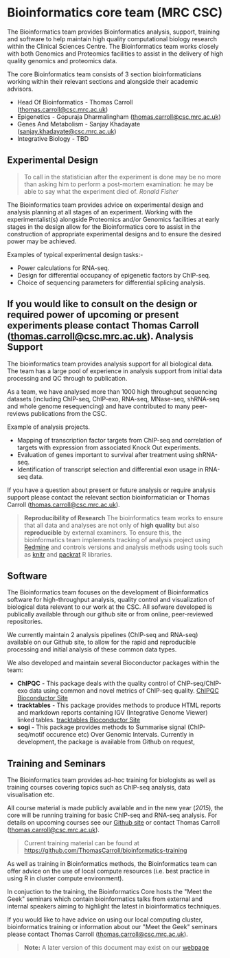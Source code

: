 

Bioinformatics core team (MRC CSC)
=======================

The Bioinformatics team provides Bioinformatics analysis, support, training and software to help maintain high quality computational biology research within the Clinical Sciences Centre. The Bioinformatics team works closely with both Genomics and Proteomics facilities to assist in the delivery of high quality genomics and proteomics data.

The core Bioinformatics team consists of 3 section bioinformaticians working within their relevant sections and alongside their academic advisors.

*   Head Of Bioinformatics - Thomas Carroll (thomas.carroll@csc.mrc.ac.uk)
*   Epigenetics - Gopuraja Dharmalingham (thomas.carroll@csc.mrc.ac.uk)
*   Genes And Metabolism - Sanjay Khadayate (sanjay.khadayate@csc.mrc.ac.uk)
*   Integrative Biology - TBD 


Experimental Design
-------------
>To call in the statistician after the experiment is done may be no more than asking him to perform a post-mortem examination: he may be able to say what the experiment died of.
*Ronald Fisher*

The Bioinformatics team provides advice on experimental design and analysis planning at all stages of an experiment. 
Working with the experimentalist(s) alongside Proteomics and/or Genomics facilities at early stages in the design allow for the Bioinformatics core to assist in the construction of appropriate experimental designs and to ensure the desired power may be achieved. 

Examples of typical experimental design tasks:-

*  Power calculations for RNA-seq.
*  Design for differential occupancy of epigenetic factors by ChIP-seq.
*  Choice of sequencing parameters for differential splicing analysis.

If you would like to consult on the design or required power of upcoming or present experiments please contact Thomas Carroll (thomas.carroll@csc.mrc.ac.uk).
Analysis Support
-------------
The bioinformatics team provides analysis support for all biological data. The team has a large pool of experience in analysis support from initial data processing and QC through to publication. 

As a team, we have analysed more than 1000 high throughput sequencing datasets (including ChIP-seq, ChIP-exo,  RNA-seq, MNase-seq, shRNA-seq and whole genome resequencing) and have contributed to many peer-reviews publications from the CSC.

Example of analysis projects.

*	Mapping of transcription factor targets from ChIP-seq and correlation of targets with expression from associated Knock Out experiments.
*	Evaluation of genes important to survival after treatment using shRNA-seq.
*	Identification of transcript selection and differential exon usage in RNA-seq data.

If you have a question about present or future analysis or require analysis support please contact the relevant section bioinformatician or Thomas Carroll (thomas.carroll@csc.mrc.ac.uk).

> **Reproducibility of Research**
 The bioinformatics team works to ensure that all data and analyses are not only of **high quality** but also **reproducible** by external examiners.
 To ensure this, the bioinformatics team implements tracking of analysis project using [Redmine](http://www.redmine.org/) and controls versions and analysis methods using tools such as [knitr](http://yihui.name/knitr/) and [packrat](http://rstudio.github.io/packrat/) R libraries.



Software
-------------
The Bioinformatics team focuses on the development of Bioinformatics software for high-throughput analysis, quality control and visualization of biological data relevant to our work at the CSC. All sofware developed is publically available through our github site or from online, peer-reviewed repositories.

We currently maintain 2 analysis pipelines (ChIP-seq and RNA-seq) available on our Github site, to allow for the rapid and reproducible processing and initial analysis of these common data types.

We also developed and maintain several Bioconductor packages within the team:

*	**ChIPQC** - This package deals with the quality control of ChIP-seq/ChIP-exo data using common and novel metrics of ChIP-seq quality. [ChIPQC Bioconductor Site](http://bioconductor.org/packages/release/bioc/html/ChIPQC.html)
*	**tracktables** - This package provides methods to produce HTML reports and markdown reports containing IGV (Integrative Genome Viewer) linked tables. [tracktables Bioconductor Site](http://bioconductor.org/packages/release/bioc/html/tracktables.html)
*	**sogi** - This package provides methods to Summarise signal (ChIP-seq/motif occurence etc) Over Genomic Intervals. Currently in development, the package is available from Github on request,

Training and Seminars
-------------

The Bioinformatics team provides ad-hoc training for biologists as well as training courses covering topics such as ChIP-seq analysis, data visualisation etc.

All course material is made publicly available and in the new year (*2015*), the core will be running training for basic ChIP-seq and RNA-seq analysis. For details on upcoming courses see our [Github site](https://github.com/ThomasCarroll/bioinformatics-training) or contact Thomas Carroll (thomas.carroll@csc.mrc.ac.uk).

> Current training material can be found at
> https://github.com/ThomasCarroll/bioinformatics-training

As well as training in Bioinformatics methods, the Bioinformatics team can offer advice on the use of local compute resources (i.e. best practice in using R in cluster compute environment). 

In conjuction to the training, the Bioinformatics Core hosts the "Meet the Geek" seminars which contain bioinformatics talks from external and internal speakers aiming to highlight the latest in bioinformatics techniques.

If you would like to have advice on using our local computing cluster, bioinformatics training or information about our "Meet the Geek" seminars please contact Thomas Carroll (thomas.carroll@csc.mrc.ac.uk).

> **Note:**  A later version of this document may exist on our [webpage](http://mrccsc.github.io/)
